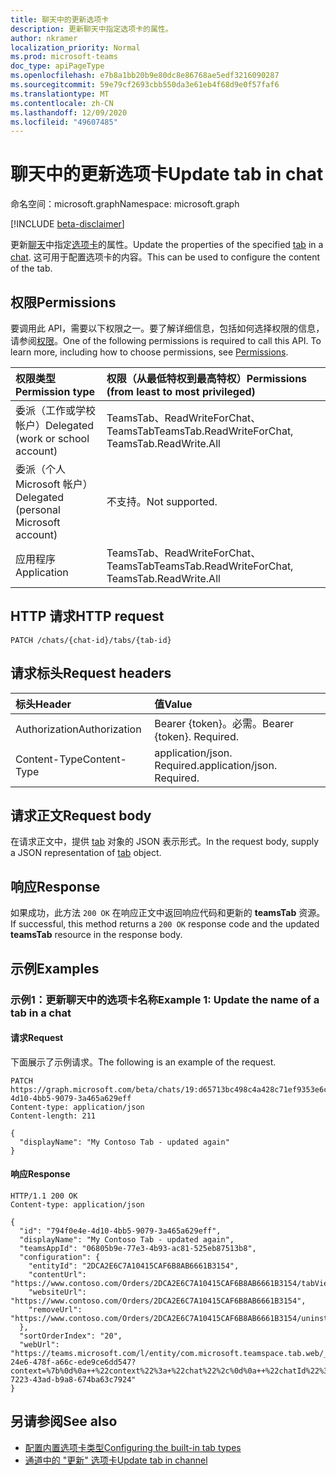 ```yaml
---
title: 聊天中的更新选项卡
description: 更新聊天中指定选项卡的属性。
author: nkramer
localization_priority: Normal
ms.prod: microsoft-teams
doc_type: apiPageType
ms.openlocfilehash: e7b8a1bb20b9e80dc8e86768ae5edf3216090287
ms.sourcegitcommit: 59e79cf2693cbb550da3e61eb4f68d9e0f57faf6
ms.translationtype: MT
ms.contentlocale: zh-CN
ms.lasthandoff: 12/09/2020
ms.locfileid: "49607485"
---
```

# <a name="update-tab-in-chat"></a><span data-ttu-id="98d43-103">聊天中的更新选项卡</span><span class="sxs-lookup"><span data-stu-id="98d43-103">Update tab in chat</span></span>

<span data-ttu-id="98d43-104">命名空间：microsoft.graph</span><span class="sxs-lookup"><span data-stu-id="98d43-104">Namespace: microsoft.graph</span></span>

[!INCLUDE [beta-disclaimer](../../includes/beta-disclaimer.md)]

<span data-ttu-id="98d43-105">更新[聊天](../resources/chat.md)中指定[选项卡](../resources/teamstab.md)的属性。</span><span class="sxs-lookup"><span data-stu-id="98d43-105">Update the properties of the specified [tab](../resources/teamstab.md) in a [chat](../resources/chat.md).</span></span> <span data-ttu-id="98d43-106">这可用于配置选项卡的内容。</span><span class="sxs-lookup"><span data-stu-id="98d43-106">This can be used to configure the content of the tab.</span></span>

## <a name="permissions"></a><span data-ttu-id="98d43-107">权限</span><span class="sxs-lookup"><span data-stu-id="98d43-107">Permissions</span></span>
<span data-ttu-id="98d43-p102">要调用此 API，需要以下权限之一。要了解详细信息，包括如何选择权限的信息，请参阅[权限](/graph/permissions-reference)。</span><span class="sxs-lookup"><span data-stu-id="98d43-p102">One of the following permissions is required to call this API. To learn more, including how to choose permissions, see [Permissions](/graph/permissions-reference).</span></span>


|<span data-ttu-id="98d43-110">权限类型</span><span class="sxs-lookup"><span data-stu-id="98d43-110">Permission type</span></span>      | <span data-ttu-id="98d43-111">权限（从最低特权到最高特权）</span><span class="sxs-lookup"><span data-stu-id="98d43-111">Permissions (from least to most privileged)</span></span>              |
|:--------------------|:---------------------------------------------------------|
|<span data-ttu-id="98d43-112">委派（工作或学校帐户）</span><span class="sxs-lookup"><span data-stu-id="98d43-112">Delegated (work or school account)</span></span> | <span data-ttu-id="98d43-113">TeamsTab、ReadWriteForChat、TeamsTab</span><span class="sxs-lookup"><span data-stu-id="98d43-113">TeamsTab.ReadWriteForChat, TeamsTab.ReadWrite.All</span></span> |
|<span data-ttu-id="98d43-114">委派（个人 Microsoft 帐户）</span><span class="sxs-lookup"><span data-stu-id="98d43-114">Delegated (personal Microsoft account)</span></span> | <span data-ttu-id="98d43-115">不支持。</span><span class="sxs-lookup"><span data-stu-id="98d43-115">Not supported.</span></span>    |
|<span data-ttu-id="98d43-116">应用程序</span><span class="sxs-lookup"><span data-stu-id="98d43-116">Application</span></span> | <span data-ttu-id="98d43-117">TeamsTab、ReadWriteForChat、TeamsTab</span><span class="sxs-lookup"><span data-stu-id="98d43-117">TeamsTab.ReadWriteForChat, TeamsTab.ReadWrite.All</span></span> |


## <a name="http-request"></a><span data-ttu-id="98d43-118">HTTP 请求</span><span class="sxs-lookup"><span data-stu-id="98d43-118">HTTP request</span></span>
```http
PATCH /chats/{chat-id}/tabs/{tab-id}
```

## <a name="request-headers"></a><span data-ttu-id="98d43-119">请求标头</span><span class="sxs-lookup"><span data-stu-id="98d43-119">Request headers</span></span>
| <span data-ttu-id="98d43-120">标头</span><span class="sxs-lookup"><span data-stu-id="98d43-120">Header</span></span>       | <span data-ttu-id="98d43-121">值</span><span class="sxs-lookup"><span data-stu-id="98d43-121">Value</span></span> |
|:---------------|:--------|
| <span data-ttu-id="98d43-122">Authorization</span><span class="sxs-lookup"><span data-stu-id="98d43-122">Authorization</span></span>  | <span data-ttu-id="98d43-p103">Bearer {token}。必需。</span><span class="sxs-lookup"><span data-stu-id="98d43-p103">Bearer {token}. Required.</span></span>  |
| <span data-ttu-id="98d43-125">Content-Type</span><span class="sxs-lookup"><span data-stu-id="98d43-125">Content-Type</span></span>  | <span data-ttu-id="98d43-p104">application/json. Required.</span><span class="sxs-lookup"><span data-stu-id="98d43-p104">application/json. Required.</span></span>  |

## <a name="request-body"></a><span data-ttu-id="98d43-128">请求正文</span><span class="sxs-lookup"><span data-stu-id="98d43-128">Request body</span></span>
<span data-ttu-id="98d43-129">在请求正文中，提供 [tab](../resources/teamstab.md) 对象的 JSON 表示形式。</span><span class="sxs-lookup"><span data-stu-id="98d43-129">In the request body, supply a JSON representation of [tab](../resources/teamstab.md) object.</span></span>

## <a name="response"></a><span data-ttu-id="98d43-130">响应</span><span class="sxs-lookup"><span data-stu-id="98d43-130">Response</span></span>

<span data-ttu-id="98d43-131">如果成功，此方法 `200 OK` 在响应正文中返回响应代码和更新的 **teamsTab** 资源。</span><span class="sxs-lookup"><span data-stu-id="98d43-131">If successful, this method returns a `200 OK` response code and the updated **teamsTab** resource in the response body.</span></span>

## <a name="examples"></a><span data-ttu-id="98d43-132">示例</span><span class="sxs-lookup"><span data-stu-id="98d43-132">Examples</span></span>
### <a name="example-1-update-the-name-of-a-tab-in-a-chat"></a><span data-ttu-id="98d43-133">示例1：更新聊天中的选项卡名称</span><span class="sxs-lookup"><span data-stu-id="98d43-133">Example 1: Update the name of a tab in a chat</span></span>

#### <a name="request"></a><span data-ttu-id="98d43-134">请求</span><span class="sxs-lookup"><span data-stu-id="98d43-134">Request</span></span>
<span data-ttu-id="98d43-135">下面展示了示例请求。</span><span class="sxs-lookup"><span data-stu-id="98d43-135">The following is an example of the request.</span></span>
<!-- {
  "blockType": "request",
  "name": "update_tabs_in_chat"
}-->
```http
PATCH https://graph.microsoft.com/beta/chats/19:d65713bc498c4a428c71ef9353e6ce20@thread.v2/tabs/794f0e4e-4d10-4bb5-9079-3a465a629eff
Content-type: application/json
Content-length: 211

{
  "displayName": "My Contoso Tab - updated again"
}
```
#### <a name="response"></a><span data-ttu-id="98d43-136">响应</span><span class="sxs-lookup"><span data-stu-id="98d43-136">Response</span></span>

<!-- {
  "blockType": "response",
  "truncated": true,
  "@odata.type": "microsoft.graph.teamsTab"
}
-->

```http
HTTP/1.1 200 OK
Content-type: application/json

{
  "id": "794f0e4e-4d10-4bb5-9079-3a465a629eff",
  "displayName": "My Contoso Tab - updated again",
  "teamsAppId": "06805b9e-77e3-4b93-ac81-525eb87513b8",
  "configuration": {
    "entityId": "2DCA2E6C7A10415CAF6B8AB6661B3154",
    "contentUrl": "https://www.contoso.com/Orders/2DCA2E6C7A10415CAF6B8AB6661B3154/tabView",
    "websiteUrl": "https://www.contoso.com/Orders/2DCA2E6C7A10415CAF6B8AB6661B3154",
    "removeUrl": "https://www.contoso.com/Orders/2DCA2E6C7A10415CAF6B8AB6661B3154/uninstallTab"
  },
  "sortOrderIndex": "20",
  "webUrl": "https://teams.microsoft.com/l/entity/com.microsoft.teamspace.tab.web/_djb2_msteams_prefix_193fe248-24e6-478f-a66c-ede9ce6dd547?context=%7b%0d%0a++%22context%22%3a+%22chat%22%2c%0d%0a++%22chatId%22%3a+%2219%3ad65713bc498c4a428c71ef9353e6ce20%40thread.v2%22%2c%0d%0a++%22subEntityId%22%3a+null%0d%0a%7d&tenantId=139d16b4-7223-43ad-b9a8-674ba63c7924"
}
```

## <a name="see-also"></a><span data-ttu-id="98d43-137">另请参阅</span><span class="sxs-lookup"><span data-stu-id="98d43-137">See also</span></span>

- [<span data-ttu-id="98d43-138">配置内置选项卡类型</span><span class="sxs-lookup"><span data-stu-id="98d43-138">Configuring the built-in tab types</span></span>](/graph/teams-configuring-builtin-tabs)
- [<span data-ttu-id="98d43-139">通道中的 "更新" 选项卡</span><span class="sxs-lookup"><span data-stu-id="98d43-139">Update tab in channel</span></span>](channel-patch-tabs.md)

<!-- uuid: 8fcb5dbc-d5aa-4681-8e31-b001d5168d79
2015-10-25 14:57:30 UTC -->
<!--
{
  "type": "#page.annotation",
  "description": "Update tab in chat",
  "keywords": "",
  "section": "documentation",
  "tocPath": "",
  "suppressions": []
}
-->


